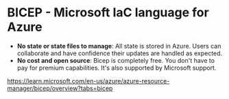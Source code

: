 # BICEP - Microsoft IaC language for Azure

- **No state or state files to manage**: All state is stored in Azure. Users can collaborate and have confidence their updates are handled as expected.
- **No cost and open source**: Bicep is completely free. You don't have to pay for premium capabilities. It's also supported by Microsoft support.

https://learn.microsoft.com/en-us/azure/azure-resource-manager/bicep/overview?tabs=bicep
